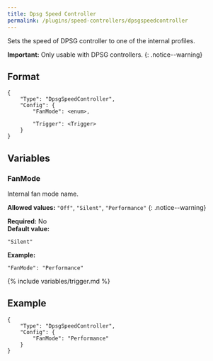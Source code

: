```yaml
---
title: Dpsg Speed Controller
permalink: /plugins/speed-controllers/dpsgspeedcontroller
---
```


Sets the speed of DPSG controller to one of the internal profiles.

**Important:** Only usable with DPSG controllers.
{: .notice--warning}

## Format

~~~
{
    "Type": "DpsgSpeedController",
    "Config": {
        "FanMode": <enum>,

        "Trigger": <Trigger>
    }
}
~~~

## Variables

### FanMode
<div class="variable-block" markdown="block">

Internal fan mode name.

**Allowed values:** `"Off"`, `"Silent"`, `"Performance"`
{: .notice--warning}

**Required:** No<br>
**Default value:**
~~~
"Silent"
~~~
**Example:**
~~~
"FanMode": "Performance"
~~~

</div>

{% include variables/trigger.md %}

## Example

~~~
{
    "Type": "DpsgSpeedController",
    "Config": {
        "FanMode": "Performance"
    }
}
~~~